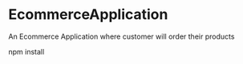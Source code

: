 # EcommerceApplication
An Ecommerce Application where customer will order their products


npm install
